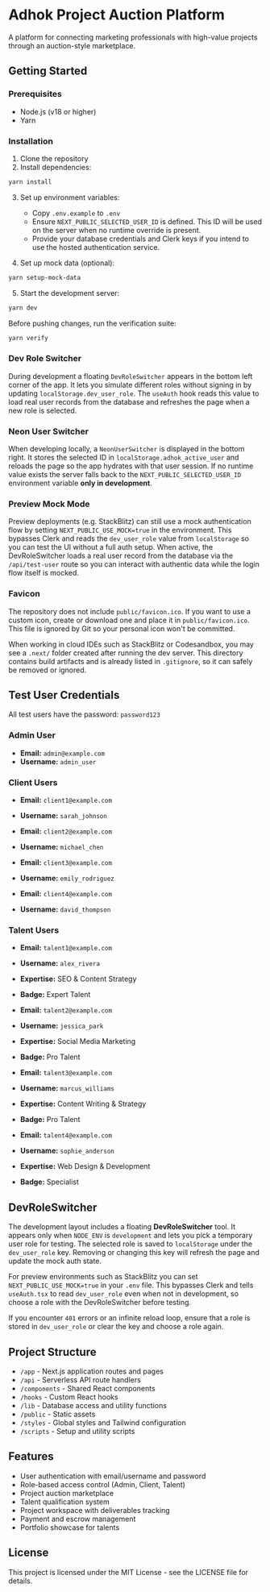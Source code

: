 # Adhok Project Auction Platform

A platform for connecting marketing professionals with high-value projects through an auction-style marketplace.

## Getting Started

### Prerequisites

- Node.js (v18 or higher)
- Yarn

### Installation

1. Clone the repository
2. Install dependencies:

```bash
yarn install
```

3. Set up environment variables:
   - Copy `.env.example` to `.env`
   - Ensure `NEXT_PUBLIC_SELECTED_USER_ID` is defined. This ID will be used on
     the server when no runtime override is present.
   - Provide your database credentials and Clerk keys if you intend to use the
     hosted authentication service.

4. Set up mock data (optional):

```bash
yarn setup-mock-data
```

5. Start the development server:

```bash
yarn dev
```

Before pushing changes, run the verification suite:

```bash
yarn verify
```

### Dev Role Switcher

During development a floating `DevRoleSwitcher` appears in the bottom left
corner of the app. It lets you simulate different roles without signing in by
updating `localStorage.dev_user_role`. The `useAuth` hook reads this value to
load real user records from the database and refreshes the page when a new role is selected.
### Neon User Switcher

When developing locally, a `NeonUserSwitcher` is displayed in the bottom right. It stores the selected ID in `localStorage.adhok_active_user` and reloads the page so the app hydrates with that user session. If no runtime value exists the server falls back to the `NEXT_PUBLIC_SELECTED_USER_ID` environment variable **only in development**.


### Preview Mock Mode

Preview deployments (e.g. StackBlitz) can still use a mock authentication flow
by setting `NEXT_PUBLIC_USE_MOCK=true` in the environment. This bypasses Clerk
and reads the `dev_user_role` value from `localStorage` so you can test the UI
without a full auth setup.
When active, the DevRoleSwitcher loads a real user record from the database via
the `/api/test-user` route so you can interact with authentic data while the
login flow itself is mocked.

### Favicon

The repository does not include `public/favicon.ico`. If you want to use a
custom icon, create or download one and place it in `public/favicon.ico`. This
file is ignored by Git so your personal icon won't be committed.

When working in cloud IDEs such as StackBlitz or Codesandbox, you may see a `.next/` folder created after running the dev server. This directory contains build artifacts and is already listed in `.gitignore`, so it can safely be removed or ignored.

## Test User Credentials

All test users have the password: `password123`

### Admin User
- **Email:** `admin@example.com`
- **Username:** `admin_user`

### Client Users
- **Email:** `client1@example.com`
- **Username:** `sarah_johnson`

- **Email:** `client2@example.com`
- **Username:** `michael_chen`

- **Email:** `client3@example.com`
- **Username:** `emily_rodriguez`

- **Email:** `client4@example.com`
- **Username:** `david_thompson`

### Talent Users
- **Email:** `talent1@example.com`
- **Username:** `alex_rivera`
- **Expertise:** SEO & Content Strategy
- **Badge:** Expert Talent

- **Email:** `talent2@example.com`
- **Username:** `jessica_park`
- **Expertise:** Social Media Marketing
- **Badge:** Pro Talent

- **Email:** `talent3@example.com`
- **Username:** `marcus_williams`
- **Expertise:** Content Writing & Strategy
- **Badge:** Pro Talent

- **Email:** `talent4@example.com`
- **Username:** `sophie_anderson`
- **Expertise:** Web Design & Development
- **Badge:** Specialist

## DevRoleSwitcher

The development layout includes a floating **DevRoleSwitcher** tool. It
appears only when `NODE_ENV` is `development` and lets you pick a temporary
user role for testing. The selected role is saved to `localStorage` under the
`dev_user_role` key. Removing or changing this key will refresh the page and
update the mock auth state.

For preview environments such as StackBlitz you can set
`NEXT_PUBLIC_USE_MOCK=true` in your `.env` file. This bypasses Clerk and tells
`useAuth.tsx` to read `dev_user_role` even when not in development, so choose a
role with the DevRoleSwitcher before testing.

If you encounter `401` errors or an infinite reload loop, ensure that a role is
stored in `dev_user_role` or clear the key and choose a role again.

## Project Structure

- `/app` - Next.js application routes and pages
- `/api` - Serverless API route handlers
- `/components` - Shared React components
- `/hooks` - Custom React hooks
- `/lib` - Database access and utility functions
- `/public` - Static assets
- `/styles` - Global styles and Tailwind configuration
- `/scripts` - Setup and utility scripts

## Features

- User authentication with email/username and password
- Role-based access control (Admin, Client, Talent)
- Project auction marketplace
- Talent qualification system
- Project workspace with deliverables tracking
- Payment and escrow management
- Portfolio showcase for talents

## License

This project is licensed under the MIT License - see the LICENSE file for details.